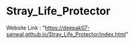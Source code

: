 # Stray_Life_Protector

Website Link : "https://deepak07-sanwal.github.io/Stray_Life_Protector/index.html"
